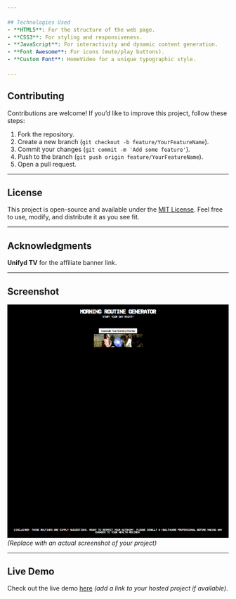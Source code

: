 ```yaml
---

## Technologies Used
- **HTML5**: For the structure of the web page.
- **CSS3**: For styling and responsiveness.
- **JavaScript**: For interactivity and dynamic content generation.
- **Font Awesome**: For icons (mute/play buttons).
- **Custom Font**: HomeVideo for a unique typographic style.

---
```


## Contributing

Contributions are welcome! If you’d like to improve this project, follow these steps:

1. Fork the repository.
2. Create a new branch (`git checkout -b feature/YourFeatureName`).
3. Commit your changes (`git commit -m 'Add some feature'`).
4. Push to the branch (`git push origin feature/YourFeatureName`).
5. Open a pull request.

---

## License

This project is open-source and available under the [MIT License](https://opensource.org/licenses/MIT). Feel free to use, modify, and distribute it as you see fit.

---

## Acknowledgments

**Unifyd TV** for the affiliate banner link.

---

## Screenshot

![Morning Routine Generator Screenshot](images/screenshot.png)  
_(Replace with an actual screenshot of your project)_

---

## Live Demo

Check out the live demo [here](#) _(add a link to your hosted project if available)_.
